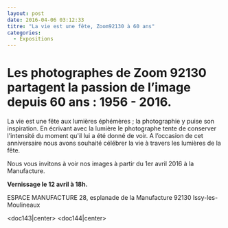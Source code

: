 ```yaml
---
layout: post
date: 2016-04-06 03:12:33
titre: "La vie est une fête, Zoom92130 à 60 ans"
categories:
  - Expositions
---
```

# Les photographes de Zoom 92130 partagent la passion de l’image depuis 60 ans : 1956 - 2016.


La vie est une fête aux lumières éphémères ; la photographie  y puise son inspiration. En écrivant avec la lumière le photographe tente de conserver l'intensité du moment qu'il lui a été donné de voir. A l’occasion de cet anniversaire nous avons souhaité célébrer la vie à travers les lumières de la fête.

Nous vous invitons à voir nos images à partir du 1er avril 2016 à la Manufacture.

<b>Vernissage le 12 avril à 18h.</b>

ESPACE MANUFACTURE 
28, esplanade de la Manufacture
92130 Issy-les-Moulineaux

<doc143|center>
<doc144|center>
